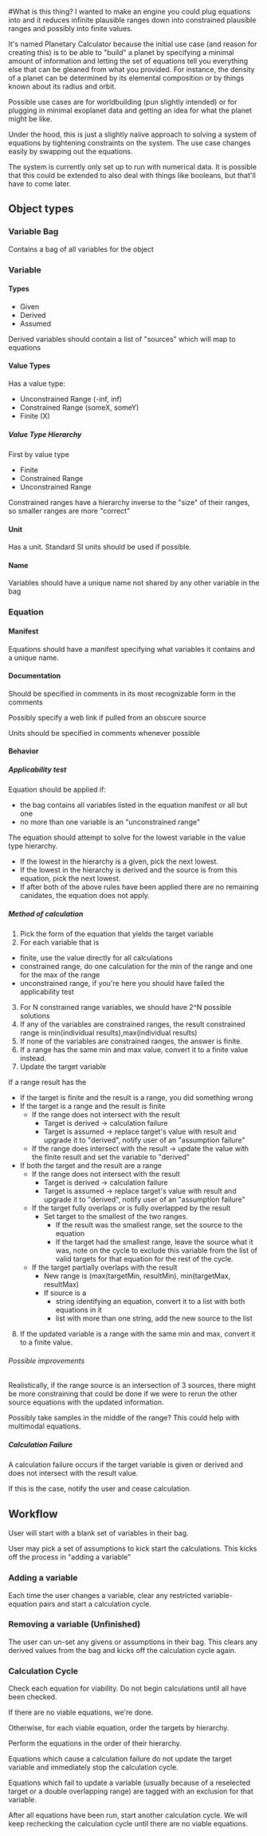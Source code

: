 #What is this thing?
I wanted to make an engine you could plug equations into and it reduces infinite plausible ranges down into constrained plausible ranges and possibly into finite values.

It's named Planetary Calculator because the initial use case (and reason for creating this) is to be able to "build" a planet by specifying a minimal amount of information and letting the set of equations tell you everything else that can be gleaned from what you provided. For instance, the density of a planet can be determined by its elemental composition or by things known about its radius and orbit.

Possible use cases are for worldbuilding (pun slightly intended) or for plugging in minimal exoplanet data and getting an idea for what the planet might be like.

Under the hood, this is just a slightly naiive approach to solving a system of equations by tightening constraints on the system. The use case changes easily by swapping out the equations.

The system is currently only set up to run with numerical data. It is possible that this could be extended to also deal  with things like booleans, but that'll have to come later.

## Object types
### Variable Bag
Contains a bag of all variables for the object

### Variable
#### Types
* Given
* Derived
* Assumed

Derived variables should contain a list of "sources" which will map to equations

#### Value Types
Has a value type:

* Unconstrained Range (-inf, inf)
* Constrained Range (someX, someY)
* Finite (X)

##### Value Type Hierarchy
First by value type
* Finite
* Constrained Range
* Unconstrained Range

Constrained ranges have a hierarchy inverse to the "size" of their ranges, so smaller ranges are more "correct"

#### Unit
Has a unit. Standard SI units should be used if possible.

#### Name

Variables should have a unique name not shared by any other variable in the bag

### Equation
#### Manifest
Equations should have a manifest specifying what variables it contains and a unique name.
#### Documentation
Should be specified in comments in its most recognizable form in the comments

Possibly specify a web link if pulled from an obscure source

Units should be specified in comments whenever possible

#### Behavior
##### Applicability test
Equation should be applied if:
* the bag contains all variables listed in the equation manifest or all but one
* no more than one variable is an "unconstrained range"

The equation should attempt to solve for the lowest variable in the value type hierarchy.

* If the lowest in the hierarchy is a given, pick the next lowest.
* If the lowest in the hierarchy is derived and the source is from this equation, pick the next lowest.
* If after both of the above rules have been applied there are no remaining canidates, the equation does not apply.

##### Method of calculation
1. Pick the form of the equation that yields the target variable
2. For each variable that is
* finite, use the value directly for all calculations
* constrained range, do one calculation for the min of the range and one for the max of the range
* unconstrained range, if you're here you should have failed the applicability test
3. For N constrained range variables, we should have 2^N possible solutions
4. If any of the variables are constrained ranges, the result constrained range is min(individual results),max(individual results)
5. If none of the variables are constrained ranges, the answer is finite.
6. If a range has the same min and max value, convert it to a finite value instead.
7. Update the target variable

If a range result has the

* If the target is finite and the result is a range, you did something wrong
* If the target is a range and the result is finite
  * If the range does not intersect with the result
    * Target is derived -> calculation failure
    * Target is assumed -> replace target's value with result and upgrade it to "derived", notify user of an "assumption failure"
  * If the range does intersect with the result -> update the value with the finite result and set the variable to "derived"
* If both the target and the result are a range
  * If the range does not intersect with the result
    * Target is derived -> calculation failure
    * Target is assumed -> replace target's value with result and upgrade it to "derived", notify user of an "assumption failure"
  * If the target fully overlaps or is fully overlapped by the result
    * Set target to the smallest of the two ranges.
      * If the result was the smallest range, set the source to the equation
      * If the target had the smallest range, leave the source what it was, note on the cycle to exclude this variable from the list of valid targets for that equation for the rest of the cycle.
  * If the target partially overlaps with the result
    * New range is (max(targetMin, resultMin), min(targetMax, resultMax)
    * If source is a
      * string identifying an equation, convert it to a list with both equations in it
      * list with more than one string, add the new source to the list
8. If the updated variable is a range with the same min and max, convert it to a finite value.

###### Possible improvements

Realistically, if the range source is an intersection of 3 sources, there might be more constraining that could be done if we were to rerun the other source equations with the updated information.

Possibly take samples in the middle of the range? This could help with multimodal equations.


##### Calculation Failure
A calculation failure occurs if the target variable is given or derived and does not intersect with the result value.

If this is the case, notify the user and cease calculation.

## Workflow
User will start with a blank set of variables in their bag.

User may pick a set of assumptions to kick start the calculations. This kicks off the process in "adding a variable"

### Adding a variable
Each time the user changes a variable, clear any restricted variable-equation pairs and start a calculation cycle.

### Removing a variable (Unfinished)
The user can un-set any givens or assumptions in their bag. This clears any derived values from the bag and kicks off the calculation cycle again.

### Calculation Cycle
Check each equation for viability. Do not begin calculations until all have been checked.

If there are no viable equations, we're done.

Otherwise, for each viable equation, order the targets by hierarchy.

Perform the equations in the order of their hierarchy.

Equations which cause a calculation failure do not update the target variable and immediately stop the calculation cycle.

Equations which fail to update a variable (usually because of a reselected target or a double overlapping range) are tagged with an exclusion for that variable.

After all equations have been run, start another calculation cycle. We will keep rechecking the calculation cycle until there are no viable equations.


